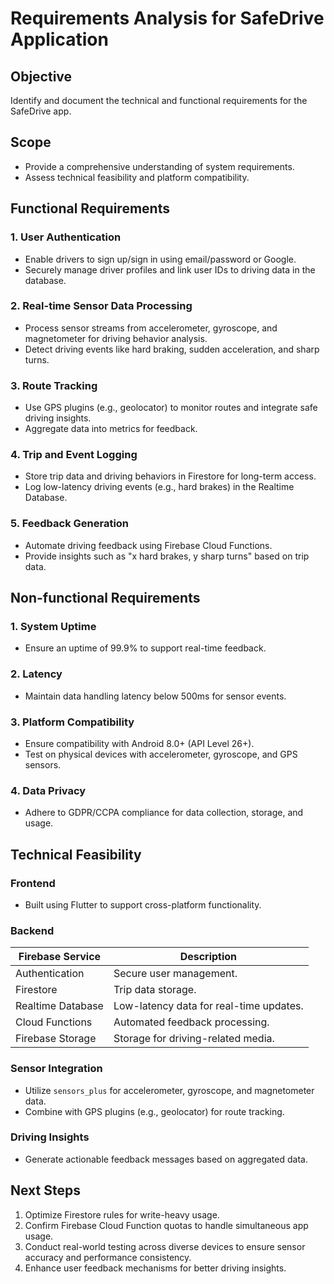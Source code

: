 # **Requirements Analysis for SafeDrive Application**

## **Objective**
Identify and document the technical and functional requirements for the SafeDrive app.

## **Scope**
- Provide a comprehensive understanding of system requirements.
- Assess technical feasibility and platform compatibility.

## **Functional Requirements**
### **1. User Authentication**
- Enable drivers to sign up/sign in using email/password or Google.
- Securely manage driver profiles and link user IDs to driving data in the database.

### **2. Real-time Sensor Data Processing**
- Process sensor streams from accelerometer, gyroscope, and magnetometer for driving behavior analysis.
- Detect driving events like hard braking, sudden acceleration, and sharp turns.

### **3. Route Tracking**
- Use GPS plugins (e.g., geolocator) to monitor routes and integrate safe driving insights.
- Aggregate data into metrics for feedback.

### **4. Trip and Event Logging**
- Store trip data and driving behaviors in Firestore for long-term access.
- Log low-latency driving events (e.g., hard brakes) in the Realtime Database.

### **5. Feedback Generation**
- Automate driving feedback using Firebase Cloud Functions.
- Provide insights such as "x hard brakes, y sharp turns" based on trip data.

## **Non-functional Requirements**
### **1. System Uptime**
- Ensure an uptime of 99.9% to support real-time feedback.

### **2. Latency**
- Maintain data handling latency below 500ms for sensor events.

### **3. Platform Compatibility**
- Ensure compatibility with Android 8.0+ (API Level 26+).
- Test on physical devices with accelerometer, gyroscope, and GPS sensors.

### **4. Data Privacy**
- Adhere to GDPR/CCPA compliance for data collection, storage, and usage.

## **Technical Feasibility**
### **Frontend**
- Built using Flutter to support cross-platform functionality.

### **Backend**
| Firebase Service       | Description                             |
|------------------------|-----------------------------------------|
| Authentication         | Secure user management.                |
| Firestore              | Trip data storage.                    |
| Realtime Database      | Low-latency data for real-time updates.|
| Cloud Functions        | Automated feedback processing.        |
| Firebase Storage       | Storage for driving-related media.     |


### **Sensor Integration**
- Utilize `sensors_plus` for accelerometer, gyroscope, and magnetometer data.
- Combine with GPS plugins (e.g., geolocator) for route tracking.

### **Driving Insights**
- Generate actionable feedback messages based on aggregated data.




## **Next Steps**
1. Optimize Firestore rules for write-heavy usage.
2. Confirm Firebase Cloud Function quotas to handle simultaneous app usage.
3. Conduct real-world testing across diverse devices to ensure sensor accuracy and performance consistency.
4. Enhance user feedback mechanisms for better driving insights.
